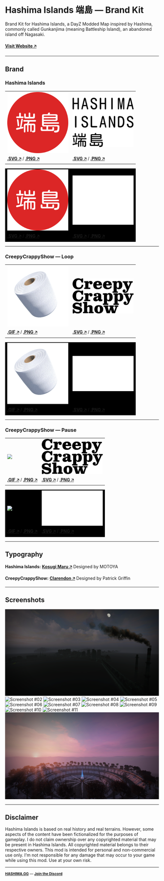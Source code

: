# Hashima Islands 端島 — Brand Kit

Brand Kit for Hashima Islands, a DayZ Modded Map inspired by Hashima, commonly called Gunkanjima (meaning Battleship Island), an abandoned island off Nagasaki.

#### [Visit Website 🡥](https://hashima.gg)

---

## Brand

### Hashima Islands

<table>
  <tr>
    <td>
      <img src="brand/svg-hashima_icon_1024_transparent.svg" width="200" height="auto"/>
    </td>
    <td>
      <img src="brand/svg-hashima_logo_1024_black.svg" width="200" height="auto"/>
    </td>
  </tr>
  <tr>
    <td>
      <strong>
        <a href="https://github.com/hashimagg/brand/raw/main/brand/svg-hashima_icon_1024_transparent.svg" target="_blank">.SVG 🡥</a>
      </strong> /
      <strong>
        <a href="https://github.com/hashimagg/brand/raw/main/brand/png-hashima_icon_1024_transparent.png" target="_blank">.PNG 🡥</a>
      </strong>
    </td>
    <td>
      <strong>
        <a href="https://github.com/hashimagg/brand/raw/main/brand/svg-hashima_logo_1024_black.svg" target="_blank">.SVG 🡥</a>
      </strong> /
      <strong>
        <a href="https://github.com/hashimagg/brand/raw/main/brand/png-hashima_logo_1024_black.png" target="_blank">.PNG 🡥</a>
      </strong>
    </td>
  </tr>
</table>

<table>
  <tr style="background-color: #000000">
    <td>
      <img src="brand/svg-hashima_icon_1024_transparent.svg" width="200" height="auto"/><br/>
    </td>
    <td>
      <img src="brand/svg-hashima_logo_1024_white.svg" width="200" height="auto"/><br/>
    </td>
  </tr>
  <tr style="background-color: #000000">
    <td>
      <strong>
        <a href="https://github.com/hashimagg/brand/raw/main/brand/svg-hashima_icon_1024_transparent.svg" target="_blank">.SVG 🡥</a>
      </strong> /
      <strong>
        <a href="https://github.com/hashimagg/brand/raw/main/brand/png-hashima_icon_1024_transparent.png" target="_blank">.PNG 🡥</a>
      </strong>
    </td>
    <td>
      <strong>
        <a href="https://github.com/hashimagg/brand/raw/main/brand/svg-hashima_logo_1024_white.svg" target="_blank">.SVG 🡥</a>
      </strong> /
      <strong>
        <a href="https://github.com/hashimagg/brand/raw/main/brand/png-hashima_logo_1024_white.png" target="_blank">.PNG 🡥</a>
      </strong>
    </td>
  </tr>
</table>

---

### CreepyCrappyShow — Loop

<table>
  <tr>
    <td><img src="brand/gif-ccs_icon_400_loop_transparent.gif" width="200" height="auto"/></td>
    <td><img src="brand/svg-ccs_logo_1024_black.svg" width="200" height="auto"/></td>
  </tr>
  <tr>
    <td>
      <strong>
        <a href="https://github.com/hashimagg/brand/raw/main/brand/gif-ccs_icon_400_loop_transparent.gif" target="_blank">.GIF 🡥</a>
      </strong> /
      <strong>
        <a href="https://github.com/hashimagg/brand/raw/main/brand/png-ccs_icon_400_transparent.png" target="_blank">.PNG 🡥</a>
      </strong>
    </td>
    <td>
      <strong>
        <a href="https://github.com/hashimagg/brand/raw/main/brand/svg-ccs_logo_1024_black.svg" target="_blank">.SVG 🡥</a>
      </strong> /
      <strong>
        <a href="https://github.com/hashimagg/brand/raw/main/brand/png-ccs_logo_1024_black.png" target="_blank">.PNG 🡥</a>
      </strong>
    </td>
  </tr>
</table>

<table>
  <tr style="background-color: #000000">
    <td><img src="brand/gif-ccs_icon_400_loop_transparent.gif" width="200" height="auto"/></td>
    <td><img src="brand/svg-ccs_logo_1024_white.svg" width="200" height="auto"/></td>
  </tr>
  <tr style="background-color: #000000">
    <td>
      <strong>
        <a href="https://github.com/hashimagg/brand/raw/main/brand/gif-ccs_icon_400_loop_transparent.gif" target="_blank">.GIF 🡥</a>
      </strong> /
      <strong>
        <a href="https://github.com/hashimagg/brand/raw/main/brand/png-ccs_icon_400_transparent.png" target="_blank">.PNG 🡥</a>
      </strong>
    </td>
    <td>
      <strong>
        <a href="https://github.com/hashimagg/brand/raw/main/brand/svg-ccs_logo_1024_white.svg" target="_blank">.SVG 🡥</a>
      </strong> /
      <strong>
        <a href="https://github.com/hashimagg/brand/raw/main/brand/png-ccs_logo_1024_white.png" target="_blank">.PNG 🡥</a>
      </strong>
    </td>
  </tr>
</table>

---

### CreepyCrappyShow — Pause

<table>
  <tr>
    <td><img src="brand/gif-ccs_icon_400_pause_transparent.gif" width="200" height="auto"/></td>
    <td><img src="brand/svg-ccs_logo_1024_black.svg" width="200" height="auto"/></td>
  </tr>
  <tr>
    <td>
      <strong>
        <a href="https://github.com/hashimagg/brand/raw/main/brand/gif-ccs_icon_400_pause_transparent.gif" target="_blank">.GIF 🡥</a>
      </strong> /
      <strong>
        <a href="https://github.com/hashimagg/brand/raw/main/brand/png-ccs_icon_400_transparent.png" target="_blank">.PNG 🡥</a>
      </strong>
    </td>
    <td>
      <strong>
        <a href="https://github.com/hashimagg/brand/raw/main/brand/svg-ccs_logo_1024_black.svg" target="_blank">.SVG 🡥</a>
      </strong> /
      <strong>
        <a href="https://github.com/hashimagg/brand/raw/main/brand/png-ccs_logo_1024_black.png" target="_blank">.PNG 🡥</a>
      </strong>
    </td>
  </tr>
</table>

<table>
  <tr style="background-color: #000000">
    <td><img src="brand/gif-ccs_icon_400_pause_transparent.gif" width="200" height="auto"/></td>
    <td><img src="brand/svg-ccs_logo_1024_white.svg" width="200" height="auto"/></td>
  </tr>
  <tr style="background-color: #000000">
    <td>
      <strong>
        <a href="https://github.com/hashimagg/brand/raw/main/brand/gif-ccs_icon_400_pause_transparent.gif" target="_blank">.GIF 🡥</a>
      </strong> /
      <strong>
        <a href="https://github.com/hashimagg/brand/raw/main/brand/png-ccs_icon_400_transparent.png" target="_blank">.PNG 🡥</a>
      </strong>
    </td>
    <td>
      <strong>
        <a href="https://github.com/hashimagg/brand/raw/main/brand/svg-ccs_logo_1024_white.svg" target="_blank">.SVG 🡥</a>
      </strong> /
      <strong>
        <a href="https://github.com/hashimagg/brand/raw/main/brand/png-ccs_logo_1024_white.png" target="_blank">.PNG 🡥</a>
      </strong>
    </td>
  </tr>
</table>

---

## Typography


**Hashima Islands:** **[Kosugi Maru 🡥](https://fonts.google.com/specimen/Kosugi+Maru)** Designed by MOTOYA

**CreepyCrappyShow:** **[Clarendon 🡥](https://fonts.adobe.com/fonts/clarendon-text)** Designed by Patrick Griffin

</small>

---

## Screenshots

![Screenshot #01](screenshots/01.png)
![Screenshot #02](screenshots/02.png)
![Screenshot #03](screenshots/03.png)
![Screenshot #04](screenshots/04.png)
![Screenshot #05](screenshots/05.png)
![Screenshot #06](screenshots/06.png)
![Screenshot #07](screenshots/07.png)
![Screenshot #08](screenshots/08.png)
![Screenshot #09](screenshots/09.png)
![Screenshot #10](screenshots/10.png)
![Screenshot #11](screenshots/11.png)
![Screenshot #12](screenshots/12.png)

---

## Disclaimer

Hashima Islands is based on real history and real terrains. However, some aspects of the content have been fictionalized for the purposes of gameplay. I do not claim ownership over any copyrighted material that may be present in Hashima Islands. All copyrighted material belongs to their respective owners. This mod is intended for personal and non-commercial use only. I'm not responsible for any damage that may occur to your game while using this mod. Use at your own risk.

---

<small>

**[HASHIMA.GG](https://hashima.gg)** — **[Join the Discord](https://discord.gg/Uap8rwekfA)**